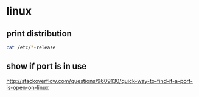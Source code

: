 linux
===

print distribution
---
```bash
cat /etc/*-release
```

show if port is in use
---
http://stackoverflow.com/questions/9609130/quick-way-to-find-if-a-port-is-open-on-linux
